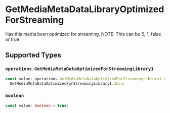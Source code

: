 # GetMediaMetaDataLibraryOptimizedForStreaming

Has this media been optimized for streaming. NOTE: This can be 0, 1, false or true



## Supported Types

### `operations.GetMediaMetaDataOptimizedForStreamingLibrary1`

```typescript
const value: operations.GetMediaMetaDataOptimizedForStreamingLibrary1 =
  GetMediaMetaDataOptimizedForStreamingLibrary1.Zero;
```

### `boolean`

```typescript
const value: boolean = true;
```

